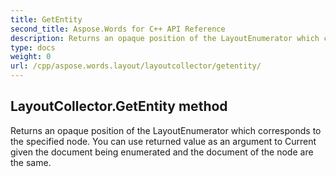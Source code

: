 ```yaml
---
title: GetEntity
second_title: Aspose.Words for C++ API Reference
description: Returns an opaque position of the LayoutEnumerator which corresponds to the specified node. You can use returned value as an argument to Current given the document being enumerated and the document of the node are the same. 
type: docs
weight: 0
url: /cpp/aspose.words.layout/layoutcollector/getentity/
---
```

## LayoutCollector.GetEntity method


Returns an opaque position of the LayoutEnumerator which corresponds to the specified node. You can use returned value as an argument to Current given the document being enumerated and the document of the node are the same. 

